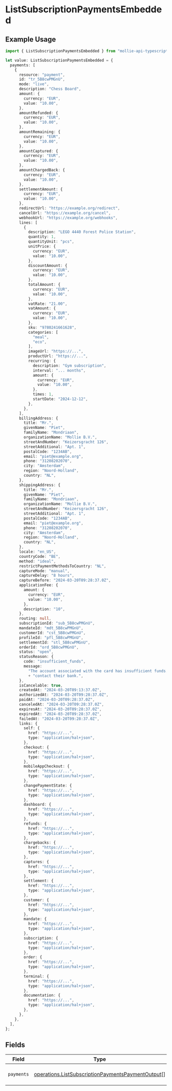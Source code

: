 # ListSubscriptionPaymentsEmbedded

## Example Usage

```typescript
import { ListSubscriptionPaymentsEmbedded } from "mollie-api-typescript/models/operations";

let value: ListSubscriptionPaymentsEmbedded = {
  payments: [
    {
      resource: "payment",
      id: "tr_5B8cwPMGnU",
      mode: "live",
      description: "Chess Board",
      amount: {
        currency: "EUR",
        value: "10.00",
      },
      amountRefunded: {
        currency: "EUR",
        value: "10.00",
      },
      amountRemaining: {
        currency: "EUR",
        value: "10.00",
      },
      amountCaptured: {
        currency: "EUR",
        value: "10.00",
      },
      amountChargedBack: {
        currency: "EUR",
        value: "10.00",
      },
      settlementAmount: {
        currency: "EUR",
        value: "10.00",
      },
      redirectUrl: "https://example.org/redirect",
      cancelUrl: "https://example.org/cancel",
      webhookUrl: "https://example.org/webhooks",
      lines: [
        {
          description: "LEGO 4440 Forest Police Station",
          quantity: 1,
          quantityUnit: "pcs",
          unitPrice: {
            currency: "EUR",
            value: "10.00",
          },
          discountAmount: {
            currency: "EUR",
            value: "10.00",
          },
          totalAmount: {
            currency: "EUR",
            value: "10.00",
          },
          vatRate: "21.00",
          vatAmount: {
            currency: "EUR",
            value: "10.00",
          },
          sku: "9780241661628",
          categories: [
            "meal",
            "eco",
          ],
          imageUrl: "https://...",
          productUrl: "https://...",
          recurring: {
            description: "Gym subscription",
            interval: "... months",
            amount: {
              currency: "EUR",
              value: "10.00",
            },
            times: 1,
            startDate: "2024-12-12",
          },
        },
      ],
      billingAddress: {
        title: "Mr.",
        givenName: "Piet",
        familyName: "Mondriaan",
        organizationName: "Mollie B.V.",
        streetAndNumber: "Keizersgracht 126",
        streetAdditional: "Apt. 1",
        postalCode: "1234AB",
        email: "piet@example.org",
        phone: "31208202070",
        city: "Amsterdam",
        region: "Noord-Holland",
        country: "NL",
      },
      shippingAddress: {
        title: "Mr.",
        givenName: "Piet",
        familyName: "Mondriaan",
        organizationName: "Mollie B.V.",
        streetAndNumber: "Keizersgracht 126",
        streetAdditional: "Apt. 1",
        postalCode: "1234AB",
        email: "piet@example.org",
        phone: "31208202070",
        city: "Amsterdam",
        region: "Noord-Holland",
        country: "NL",
      },
      locale: "en_US",
      countryCode: "BE",
      method: "ideal",
      restrictPaymentMethodsToCountry: "NL",
      captureMode: "manual",
      captureDelay: "8 hours",
      captureBefore: "2024-03-20T09:28:37.0Z",
      applicationFee: {
        amount: {
          currency: "EUR",
          value: "10.00",
        },
        description: "10",
      },
      routing: null,
      subscriptionId: "sub_5B8cwPMGnU",
      mandateId: "mdt_5B8cwPMGnU",
      customerId: "cst_5B8cwPMGnU",
      profileId: "pfl_5B8cwPMGnU",
      settlementId: "stl_5B8cwPMGnU",
      orderId: "ord_5B8cwPMGnU",
      status: "open",
      statusReason: {
        code: "insufficient_funds",
        message:
          "The account associated with the card has insufficient funds. The shopper should use another payment method or\n"
          + "contact their bank.",
      },
      isCancelable: true,
      createdAt: "2024-03-20T09:13:37.0Z",
      authorizedAt: "2024-03-20T09:28:37.0Z",
      paidAt: "2024-03-20T09:28:37.0Z",
      canceledAt: "2024-03-20T09:28:37.0Z",
      expiresAt: "2024-03-20T09:28:37.0Z",
      expiredAt: "2024-03-20T09:28:37.0Z",
      failedAt: "2024-03-20T09:28:37.0Z",
      links: {
        self: {
          href: "https://...",
          type: "application/hal+json",
        },
        checkout: {
          href: "https://...",
          type: "application/hal+json",
        },
        mobileAppCheckout: {
          href: "https://...",
          type: "application/hal+json",
        },
        changePaymentState: {
          href: "https://...",
          type: "application/hal+json",
        },
        dashboard: {
          href: "https://...",
          type: "application/hal+json",
        },
        refunds: {
          href: "https://...",
          type: "application/hal+json",
        },
        chargebacks: {
          href: "https://...",
          type: "application/hal+json",
        },
        captures: {
          href: "https://...",
          type: "application/hal+json",
        },
        settlement: {
          href: "https://...",
          type: "application/hal+json",
        },
        customer: {
          href: "https://...",
          type: "application/hal+json",
        },
        mandate: {
          href: "https://...",
          type: "application/hal+json",
        },
        subscription: {
          href: "https://...",
          type: "application/hal+json",
        },
        order: {
          href: "https://...",
          type: "application/hal+json",
        },
        terminal: {
          href: "https://...",
          type: "application/hal+json",
        },
        documentation: {
          href: "https://...",
          type: "application/hal+json",
        },
      },
    },
  ],
};
```

## Fields

| Field                                                                                                                  | Type                                                                                                                   | Required                                                                                                               | Description                                                                                                            |
| ---------------------------------------------------------------------------------------------------------------------- | ---------------------------------------------------------------------------------------------------------------------- | ---------------------------------------------------------------------------------------------------------------------- | ---------------------------------------------------------------------------------------------------------------------- |
| `payments`                                                                                                             | [operations.ListSubscriptionPaymentsPaymentOutput](../../models/operations/listsubscriptionpaymentspaymentoutput.md)[] | :heavy_minus_sign:                                                                                                     | An array of payment objects.                                                                                           |